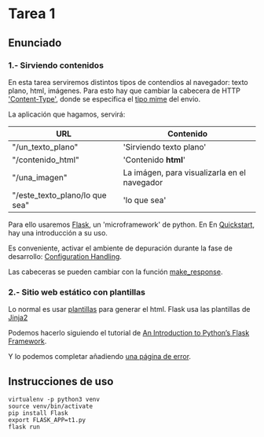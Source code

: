 # Tarea 1

## Enunciado

### 1.- Sirviendo contenidos

En esta tarea serviremos distintos tipos de contendios al navegador: texto plano, html, imágenes. Para esto hay que cambiar la cabecera de HTTP ['Content-Type'](https://developer.mozilla.org/en-US/docs/Web/HTTP/Headers/Content-Type), donde se especifica el [tipo mime](https://developer.mozilla.org/en-US/docs/Web/HTTP/Basics_of_HTTP/MIME_types) del envio.

La aplicación que hagamos, servirá:

URL | Contenido
-- | --
"/un_texto_plano" | 'Sirviendo texto plano'
"/contenido_html" | 'Contenido **html**'
"/una_imagen" | La imágen, para visualizarla en el navegador
"/este_texto_plano/lo que sea" | 'lo que sea'

Para ello usaremos [Flask](http://flask.pocoo.org/), un 'microframework' de python. En En [Quickstart](http://flask.pocoo.org/docs/0.12/quickstart/), hay una introducción a su uso.

Es conveniente, activar el ambiente de depuración durante la fase de desarrollo: [Configuration Handling](http://flask.pocoo.org/docs/0.12/config/).

Las cabeceras se pueden cambiar con la función [make_response](http://flask.pocoo.org/docs/0.12/quickstart/#about-responses).

### 2.- Sitio web estático con plantillas

Lo normal es usar [plantillas](http://flask.pocoo.org/docs/0.12/tutorial/templates/) para generar el html. Flask usa las plantillas de [Jinja2](http://jinja.pocoo.org/docs/2.9/templates/)

Podemos hacerlo siguiendo el tutorial de [An Introduction to Python’s Flask Framework](https://code.tutsplus.com/tutorials/an-introduction-to-pythons-flask-framework--net-28822).

Y lo podemos completar añadiendo [una página de error](http://flask.pocoo.org/docs/0.12/patterns/errorpages/).

## Instrucciones de uso

```
virtualenv -p python3 venv
source venv/bin/activate
pip install Flask
export FLASK_APP=t1.py
flask run
```

